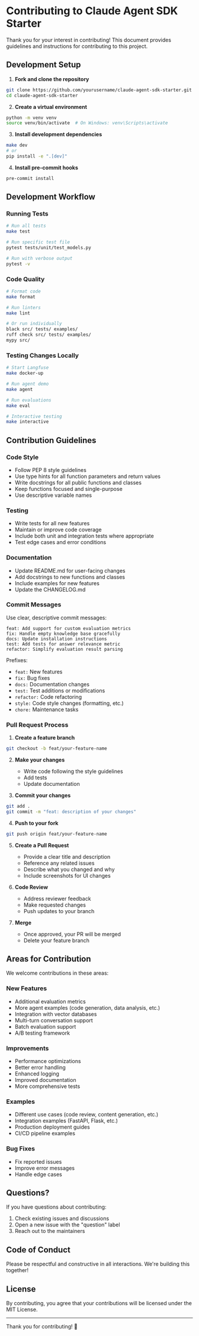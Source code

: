 # Contributing to Claude Agent SDK Starter

Thank you for your interest in contributing! This document provides guidelines and instructions for contributing to this project.

## Development Setup

1. **Fork and clone the repository**

```bash
git clone https://github.com/yourusername/claude-agent-sdk-starter.git
cd claude-agent-sdk-starter
```

2. **Create a virtual environment**

```bash
python -m venv venv
source venv/bin/activate  # On Windows: venv\Scripts\activate
```

3. **Install development dependencies**

```bash
make dev
# or
pip install -e ".[dev]"
```

4. **Install pre-commit hooks**

```bash
pre-commit install
```

## Development Workflow

### Running Tests

```bash
# Run all tests
make test

# Run specific test file
pytest tests/unit/test_models.py

# Run with verbose output
pytest -v
```

### Code Quality

```bash
# Format code
make format

# Run linters
make lint

# Or run individually
black src/ tests/ examples/
ruff check src/ tests/ examples/
mypy src/
```

### Testing Changes Locally

```bash
# Start Langfuse
make docker-up

# Run agent demo
make agent

# Run evaluations
make eval

# Interactive testing
make interactive
```

## Contribution Guidelines

### Code Style

- Follow PEP 8 style guidelines
- Use type hints for all function parameters and return values
- Write docstrings for all public functions and classes
- Keep functions focused and single-purpose
- Use descriptive variable names

### Testing

- Write tests for all new features
- Maintain or improve code coverage
- Include both unit and integration tests where appropriate
- Test edge cases and error conditions

### Documentation

- Update README.md for user-facing changes
- Add docstrings to new functions and classes
- Include examples for new features
- Update the CHANGELOG.md

### Commit Messages

Use clear, descriptive commit messages:

```
feat: Add support for custom evaluation metrics
fix: Handle empty knowledge base gracefully
docs: Update installation instructions
test: Add tests for answer relevance metric
refactor: Simplify evaluation result parsing
```

Prefixes:
- `feat:` New features
- `fix:` Bug fixes
- `docs:` Documentation changes
- `test:` Test additions or modifications
- `refactor:` Code refactoring
- `style:` Code style changes (formatting, etc.)
- `chore:` Maintenance tasks

### Pull Request Process

1. **Create a feature branch**

```bash
git checkout -b feat/your-feature-name
```

2. **Make your changes**
   - Write code following the style guidelines
   - Add tests
   - Update documentation

3. **Commit your changes**

```bash
git add .
git commit -m "feat: description of your changes"
```

4. **Push to your fork**

```bash
git push origin feat/your-feature-name
```

5. **Create a Pull Request**
   - Provide a clear title and description
   - Reference any related issues
   - Describe what you changed and why
   - Include screenshots for UI changes

6. **Code Review**
   - Address reviewer feedback
   - Make requested changes
   - Push updates to your branch

7. **Merge**
   - Once approved, your PR will be merged
   - Delete your feature branch

## Areas for Contribution

We welcome contributions in these areas:

### New Features
- Additional evaluation metrics
- More agent examples (code generation, data analysis, etc.)
- Integration with vector databases
- Multi-turn conversation support
- Batch evaluation support
- A/B testing framework

### Improvements
- Performance optimizations
- Better error handling
- Enhanced logging
- Improved documentation
- More comprehensive tests

### Examples
- Different use cases (code review, content generation, etc.)
- Integration examples (FastAPI, Flask, etc.)
- Production deployment guides
- CI/CD pipeline examples

### Bug Fixes
- Fix reported issues
- Improve error messages
- Handle edge cases

## Questions?

If you have questions about contributing:

1. Check existing issues and discussions
2. Open a new issue with the "question" label
3. Reach out to the maintainers

## Code of Conduct

Please be respectful and constructive in all interactions. We're building this together!

## License

By contributing, you agree that your contributions will be licensed under the MIT License.

---

Thank you for contributing! 🙏
